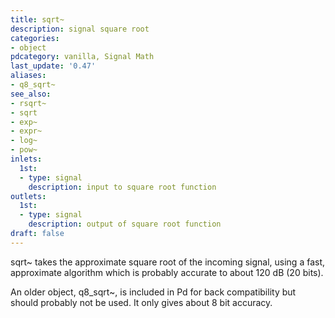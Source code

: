 ```yaml
---
title: sqrt~
description: signal square root
categories:
- object
pdcategory: vanilla, Signal Math
last_update: '0.47'
aliases:
- q8_sqrt~
see_also:
- rsqrt~
- sqrt
- exp~
- expr~
- log~
- pow~
inlets:
  1st:
  - type: signal
    description: input to square root function
outlets:
  1st:
  - type: signal
    description: output of square root function
draft: false
---
```

sqrt~ takes the approximate square root of the incoming signal, using a fast, approximate algorithm which is probably accurate to about 120 dB (20 bits).

An older object, q8_sqrt~, is included in Pd for back compatibility but should probably not be used. It only gives about 8 bit accuracy.
